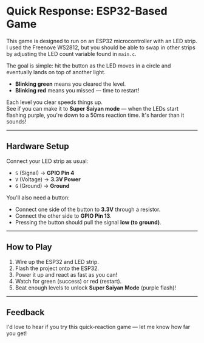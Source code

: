 # Quick Response: ESP32-Based Game

This game is designed to run on an ESP32 microcontroller with an LED strip.  
I used the Freenove WS2812, but you should be able to swap in other strips by adjusting the LED count variable found in `main.c`.

The goal is simple: hit the button as the LED moves in a circle and eventually lands on top of another light.

- **Blinking green** means you cleared the level.
- **Blinking red** means you missed — time to restart!

Each level you clear speeds things up.  
See if you can make it to **Super Saiyan mode** — when the LEDs start flashing purple, you're down to a 50ms reaction time. It's harder than it sounds!

---

## Hardware Setup

Connect your LED strip as usual:

- `S` (Signal) → **GPIO Pin 4**
- `V` (Voltage) → **3.3V Power**
- `G` (Ground) → **Ground**

You'll also need a button:

- Connect one side of the button to **3.3V** through a resistor.
- Connect the other side to **GPIO Pin 13**.
- Pressing the button should pull the signal **low (to ground)**.

---

## How to Play

1. Wire up the ESP32 and LED strip.
2. Flash the project onto the ESP32.
3. Power it up and react as fast as you can!
4. Watch for green (success) or red (restart).
5. Beat enough levels to unlock **Super Saiyan Mode** (purple flash)!

---

## Feedback

I'd love to hear if you try this quick-reaction game — let me know how far you get!
